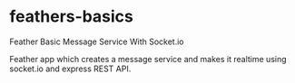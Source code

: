 # feathers-basics
Feather Basic Message Service With Socket.io

Feather app which creates a message service and makes it realtime using socket.io and express REST API.
